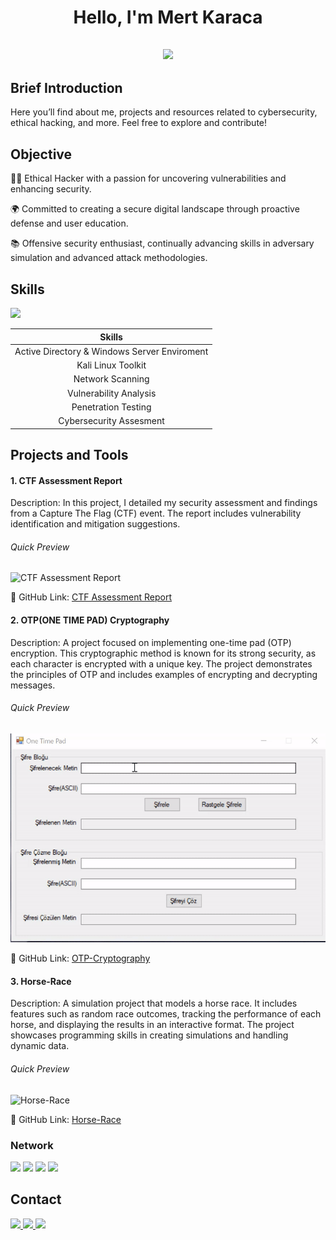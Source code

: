 <h1 align="center"> Hello, I'm Mert Karaca </h1>

<h2 align="center">
    <img src="https://readme-typing-svg.herokuapp.com/?font=Montserrat&size=35&center=true&vCenter=true&width=500&height=70&color=4C8FFFFF&duration=4000&lines=Ethical+Hacker;+Cybersecurity+Enthusiast;+Problem+Solver;" />
</h2>

## Brief Introduction

Here you’ll find about me, projects and resources related to cybersecurity, ethical hacking, and more. 
Feel free to explore and contribute!

## Objective

👨‍💻 Ethical Hacker with a passion for uncovering vulnerabilities and enhancing security. 

🌍 Committed to creating a secure digital landscape through proactive defense and user education.

📚 Offensive security enthusiast, continually advancing skills in adversary simulation and advanced attack methodologies.

## Skills
  <p align="left">
    <img src="https://skillicons.dev/icons?i=kali,debian,linux,bash,py,github,html,jquery,cloudflare" />
  </p>



|                    Skills                     |
|:-----------------------------------------------:|
| Active Directory & Windows Server Enviroment  |
| Kali Linux Toolkit                            |
| Network Scanning                              |
| Vulnerability Analysis                        |
| Penetration Testing                           |
| Cybersecurity Assesment                       |


## Projects and Tools
#### 1. CTF Assessment Report
Description: In this project, I detailed my security assessment and findings from a Capture The Flag (CTF) event. The report includes vulnerability identification and mitigation suggestions.

###### Quick Preview
![CTF Assessment Report](https://github.com/MertKRC/CTF-Assessment-Report/blob/main/Seal_report_image.gif)


🔗 GitHub Link: [CTF Assessment Report](https://github.com/MertKRC/CTF-Assessment-Report)

#### 2. OTP(ONE TIME PAD) Cryptography
Description: A project focused on implementing one-time pad (OTP) encryption. This cryptographic method is known for its strong security, as each character is encrypted with a unique key. The project demonstrates the principles of OTP and includes examples of encrypting and decrypting messages.

###### Quick Preview
![OTP-Cyrptography Run](https://raw.githubusercontent.com/MertKRC/OTP-Cyrptography/master/Github/cyrptography.gif)


🔗 GitHub Link: [OTP-Cryptography](https://github.com/MertKRC/OTP-Cyrptography)

#### 3. Horse-Race
Description: A simulation project that models a horse race. It includes features such as random race outcomes, tracking the performance of each horse, and displaying the results in an interactive format. The project showcases programming skills in creating simulations and handling dynamic data.

###### Quick Preview
![Horse-Race](https://raw.githubusercontent.com/MertKRC/Horse-Race/master/Github/horse-race.gif)

🔗 GitHub Link: [Horse-Race](https://github.com/MertKRC/Horse-Race)


### Network
<div>
    <img src="https://img.shields.io/badge/TryHackMe-212C42?style=for-the-badge&logo=TryHackMe&logoColor=white" />
    <img src="https://img.shields.io/badge/HackTheBox-111927?style=for-the-badge&logo=Hack%20The%20Box&logoColor=9FEF00" />
    <img src="https://img.shields.io/badge/Bugcrowd-F26822?style=for-the-badge&logo=bugcrowd&logoColor=white" />
    <img src="https://img.shields.io/badge/Hackerone-494649?style=for-the-badge&logo=hackerone&logoColor=white" />
  
</div>

## Contact
  
<div align="left"> 
  <a href="https://api.whatsapp.com/send?phone=905517328542">
     <img src="https://img.shields.io/badge/WhatsApp-25D366?style=for-the-badge&logo=WhatsApp&logoColor=white" target="_blank" /> 
  </a>
  
  <a href="mailto:mrtkrc41@gmail.com">
    <img src="https://img.shields.io/badge/Gmail-333333?style=for-the-badge&logo=gmail&logoColor=red" />
  </a>
  
  <a href="https://www.linkedin.com/in/mertkrc/" target="_blank">
    <img src="https://img.shields.io/badge/LinkedIn-0077B5?style=for-the-badge&logo=linkedin&logoColor=white" target="_blank" />
  </a>
</div>




